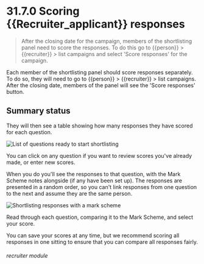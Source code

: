 # 31.7.0 Scoring {{Recruiter_applicant}} responses

> After the closing date for the campaign, members of the shortlisting panel need to score the responses.
> To do this go to {{person}} > {{recruiter}} > list campaigns and select 'Score responses' for the campaign.

Each member of the shortlisting panel should score responses separately.  To do so, they will need to 
go to {{person}} > {{recruiter}} > list campaigns.  After the closing date, members of the panel will see
the 'Score responses' button.

## Summary status

They will then see a table showing how many responses they have scored for each question.

![List of questions ready to start shortlisting](31.1.60a.png)

You can click on any question if you want to review scores you've already made, or enter new scores.

When you do you'll see the responses to that question, with the Mark Scheme notes alongside (if any have
been set up).  The responses are presented in a random order, so you can't link responses from one
question to the next and assume they are the same person.

![Shortlisting responses with a mark scheme](31.1.60b.png)

Read through each question, comparing it to the Mark Scheme, and select your score.

You can save your scores at any time, but we recommend scoring all responses in one sitting to ensure
that you can compare all responses fairly.

###### recruiter module



